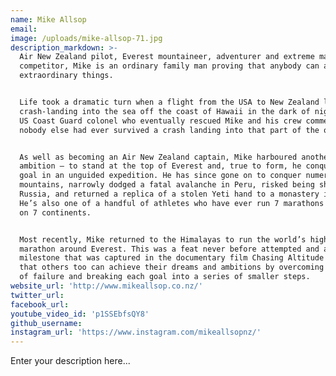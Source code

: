 ```yaml
---
name: Mike Allsop
email:
image: /uploads/mike-allsop-71.jpg
description_markdown: >-
  Air New Zealand pilot, Everest mountaineer, adventurer and extreme marathon
  competitor, Mike is an ordinary family man proving that anybody can accomplish
  extraordinary things.


  Life took a dramatic turn when a flight from the USA to New Zealand led to a
  crash-landing into the sea off the coast of Hawaii in the dark of night. The
  US Coast Guard colonel who eventually rescued Mike and his crew commented that
  nobody else had ever survived a crash landing into that part of the ocean.


  As well as becoming an Air New Zealand captain, Mike harboured another
  ambition – to stand at the top of Everest and, true to form, he conquered this
  goal in an unguided expedition. He has since gone on to conquer numerous other
  mountains, narrowly dodged a fatal avalanche in Peru, risked being shot in
  Russia, and returned a replica of a stolen Yeti hand to a monastery in Nepal.
  He’s also one of a handful of athletes who have ever run 7 marathons in 7 days
  on 7 continents.


  Most recently, Mike returned to the Himalayas to run the world’s highest
  marathon around Everest. This was a feat never before attempted and a
  milestone that was captured in the documentary film Chasing Altitude showing
  that others too can achieve their dreams and ambitions by overcoming the fear
  of failure and breaking each goal into a series of smaller steps.
website_url: 'http://www.mikeallsop.co.nz/'
twitter_url:
facebook_url:
youtube_video_id: 'p1SSEbfsQY8'
github_username:
instagram_url: 'https://www.instagram.com/mikeallsopnz/'
---
```


Enter your description here...
